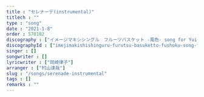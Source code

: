 ```yaml
---
title : "セレナーデ(instrumental)"
titlech : ""
type : "song"
date : "2021-1-8"
order : 570102
discography : ["イメージマキシシングル　フルーツバスケット -風色- song for Yui Horie"]
discographyId : ["imejimakishishinguru-furutsu-basuketto-fushoku-song-for-yui-horie"]
singer : []
songwriter : []
lyricwriter : ["岡崎律子"]
arranger : ["村山達哉"]
slug : "/songs/serenade-instrumental"
tags : []
remarks : ""
---
```


